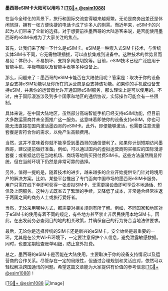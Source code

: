 **墨西哥eSIM卡大陆可以用吗？[[TG💪+ @esim1088](https://t.me/s/esim1088)]**

在当今全球化的背景下，旅行和国际交流变得越来越频繁。无论是商务出差还是休闲旅游，拥有一张方便快捷的电话卡成了许多人的刚需。而近年来，eSIM卡的兴起为人们带来了全新的选择。对于想要前往墨西哥的大陆游客来说，是否能使用墨西哥的eSIM卡成为了大家关注的焦点。

首先，让我们来了解一下什么是eSIM卡。eSIM是一种嵌入式SIM卡技术，与传统实体SIM卡不同，它无需物理插拔，可以直接集成到设备中。这种技术的优势显而易见：体积小、不易损坏、支持多网络切换等。目前，eSIM技术已经广泛应用于智能手机、平板电脑以及智能手表等多种设备上。

那么，问题来了：墨西哥的eSIM卡能否在大陆使用呢？答案是：取决于你的设备是否支持eSIM功能以及你所在的运营商是否支持该功能。如果你的手机或设备支持eSIM，并且你的运营商允许开通国际eSIM服务，那么理论上是可以使用的。不过，由于国际漫游涉及到多个国家和地区的通信协议，实际操作可能会有一些限制。

具体来说，在中国大陆地区，虽然部分高端智能手机已经支持eSIM功能，但目前大多数运营商并未全面推广这一服务。这意味着即使你的设备支持eSIM，你也可能无法直接在国内激活墨西哥的eSIM卡。此外，即便能够激活，也需要注意流量套餐是否符合你的需求，以免产生高额费用。

当然，这并不意味着你就不能享受到墨西哥的通信便利了。如果你计划短期访问墨西哥，建议提前做好准备。例如，可以通过国内的虚拟运营商购买相应的国际漫游套餐；或者抵达后在当地机场、商场等地购买预付费SIM卡。这些方法虽然稍显传统，但在当前环境下仍然是非常可靠的选择。

另外，值得一提的是，随着技术的进步，越来越多的企业开始提供专门针对跨境用户的解决方案。比如，某些平台推出了专门面向中国市场的墨西哥eSIM卡服务，用户只需在线下单即可获得一张虚拟SIM卡，无需更换设备即可享受本地通话、短信及上网服务。这种方式既省去了繁琐的手续，又降低了成本，非常适合经常往返于两国之间的商务人士或旅行爱好者。

当然，无论采用哪种方式，都需要对相关规则有所了解。例如，不同国家和地区对于eSIM卡的使用有着不同的规定，有些地方甚至禁止非居民使用本地SIM卡。因此，在出发前务必查阅目的地的相关政策，并确保自己的行为符合当地法律要求。

最后，无论你是选择传统的SIM卡还是新兴的eSIM卡，安全始终是最重要的一环。尤其是在公共Wi-Fi环境下，一定要注意保护个人信息，避免泄露敏感数据。同时，也要定期检查账单明细，防止意外扣费。

总之，墨西哥的eSIM卡是否能在大陆使用，主要取决于你的设备支持情况以及运营商的合作关系。尽管存在一定的局限性，但通过合理规划和灵活应对，依然可以轻松解决跨国通讯的问题。希望这篇文章能为大家提供有价值的参考信息[[TG💪+ @esim1088](https://t.me/s/esim1088)]！

[[TG💪+ @esim1088](https://t.me/s/esim1088) ![Image](https://i.postimg.cc/4NQfJmqS/Snipaste-2025-05-13-00-14-12.png)]